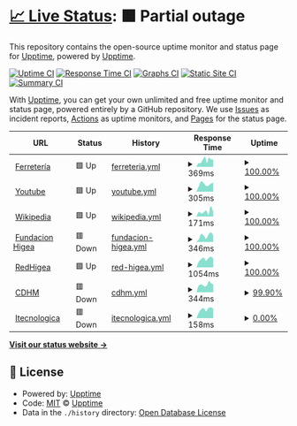 # [📈 Live Status](https://demo.upptime.js.org): <!--live status--> **🟧 Partial outage**

This repository contains the open-source uptime monitor and status page for [Upptime](https://upptime.js.org), powered by [Upptime](https://github.com/upptime/upptime).

[![Uptime CI](https://github.com/frpalmap/upptimesipeca/workflows/Uptime%20CI/badge.svg)](https://github.com/frpalmap/upptimesipeca/actions?query=workflow%3A%22Uptime+CI%22)
[![Response Time CI](https://github.com/frpalmap/upptimesipeca/workflows/Response%20Time%20CI/badge.svg)](https://github.com/frpalmap/upptimesipeca/actions?query=workflow%3A%22Response+Time+CI%22)
[![Graphs CI](https://github.com/frpalmap/upptimesipeca/workflows/Graphs%20CI/badge.svg)](https://github.com/frpalmap/upptimesipeca/actions?query=workflow%3A%22Graphs+CI%22)
[![Static Site CI](https://github.com/frpalmap/upptimesipeca/workflows/Static%20Site%20CI/badge.svg)](https://github.com/frpalmap/upptimesipeca/actions?query=workflow%3A%22Static+Site+CI%22)
[![Summary CI](https://github.com/frpalmap/upptimesipeca/workflows/Summary%20CI/badge.svg)](https://github.com/frpalmap/upptimesipeca/actions?query=workflow%3A%22Summary+CI%22)

With [Upptime](https://upptime.js.org), you can get your own unlimited and free uptime monitor and status page, powered entirely by a GitHub repository. We use [Issues](https://github.com/upptime/upptime/issues) as incident reports, [Actions](https://github.com/frpalmap/upptimesipeca/actions) as uptime monitors, and [Pages](https://demo.upptime.js.org) for the status page.

<!--start: status pages-->
<!-- This summary is generated by Upptime (https://github.com/upptime/upptime) -->
<!-- Do not edit this manually, your changes will be overwritten -->
<!-- prettier-ignore -->
| URL | Status | History | Response Time | Uptime |
| --- | ------ | ------- | ------------- | ------ |
| <img alt="" src="https://favicons.githubusercontent.com/null" height="13"> [Ferretería](www.ferreteriaportuguesa.com) | 🟩 Up | [ferreteria.yml](https://github.com/frpalmap/uptimesipeca/commits/HEAD/history/ferreteria.yml) | <details><summary><img alt="Response time graph" src="./graphs/ferreteria/response-time-week.png" height="20"> 369ms</summary><br><a href="https://frpalmap.github.io/uptimesipeca/history/ferreteria"><img alt="Response time 584" src="https://img.shields.io/endpoint?url=https%3A%2F%2Fraw.githubusercontent.com%2Ffrpalmap%2Fuptimesipeca%2FHEAD%2Fapi%2Fferreteria%2Fresponse-time.json"></a><br><a href="https://frpalmap.github.io/uptimesipeca/history/ferreteria"><img alt="24-hour response time 385" src="https://img.shields.io/endpoint?url=https%3A%2F%2Fraw.githubusercontent.com%2Ffrpalmap%2Fuptimesipeca%2FHEAD%2Fapi%2Fferreteria%2Fresponse-time-day.json"></a><br><a href="https://frpalmap.github.io/uptimesipeca/history/ferreteria"><img alt="7-day response time 369" src="https://img.shields.io/endpoint?url=https%3A%2F%2Fraw.githubusercontent.com%2Ffrpalmap%2Fuptimesipeca%2FHEAD%2Fapi%2Fferreteria%2Fresponse-time-week.json"></a><br><a href="https://frpalmap.github.io/uptimesipeca/history/ferreteria"><img alt="30-day response time 1035" src="https://img.shields.io/endpoint?url=https%3A%2F%2Fraw.githubusercontent.com%2Ffrpalmap%2Fuptimesipeca%2FHEAD%2Fapi%2Fferreteria%2Fresponse-time-month.json"></a><br><a href="https://frpalmap.github.io/uptimesipeca/history/ferreteria"><img alt="1-year response time 584" src="https://img.shields.io/endpoint?url=https%3A%2F%2Fraw.githubusercontent.com%2Ffrpalmap%2Fuptimesipeca%2FHEAD%2Fapi%2Fferreteria%2Fresponse-time-year.json"></a></details> | <details><summary><a href="https://frpalmap.github.io/uptimesipeca/history/ferreteria">100.00%</a></summary><a href="https://frpalmap.github.io/uptimesipeca/history/ferreteria"><img alt="All-time uptime 97.46%" src="https://img.shields.io/endpoint?url=https%3A%2F%2Fraw.githubusercontent.com%2Ffrpalmap%2Fuptimesipeca%2FHEAD%2Fapi%2Fferreteria%2Fuptime.json"></a><br><a href="https://frpalmap.github.io/uptimesipeca/history/ferreteria"><img alt="24-hour uptime 100.00%" src="https://img.shields.io/endpoint?url=https%3A%2F%2Fraw.githubusercontent.com%2Ffrpalmap%2Fuptimesipeca%2FHEAD%2Fapi%2Fferreteria%2Fuptime-day.json"></a><br><a href="https://frpalmap.github.io/uptimesipeca/history/ferreteria"><img alt="7-day uptime 100.00%" src="https://img.shields.io/endpoint?url=https%3A%2F%2Fraw.githubusercontent.com%2Ffrpalmap%2Fuptimesipeca%2FHEAD%2Fapi%2Fferreteria%2Fuptime-week.json"></a><br><a href="https://frpalmap.github.io/uptimesipeca/history/ferreteria"><img alt="30-day uptime 97.38%" src="https://img.shields.io/endpoint?url=https%3A%2F%2Fraw.githubusercontent.com%2Ffrpalmap%2Fuptimesipeca%2FHEAD%2Fapi%2Fferreteria%2Fuptime-month.json"></a><br><a href="https://frpalmap.github.io/uptimesipeca/history/ferreteria"><img alt="1-year uptime 97.46%" src="https://img.shields.io/endpoint?url=https%3A%2F%2Fraw.githubusercontent.com%2Ffrpalmap%2Fuptimesipeca%2FHEAD%2Fapi%2Fferreteria%2Fuptime-year.json"></a></details>
| <img alt="" src="https://favicons.githubusercontent.com/null" height="13"> [Youtube](www.youtube.com) | 🟩 Up | [youtube.yml](https://github.com/frpalmap/uptimesipeca/commits/HEAD/history/youtube.yml) | <details><summary><img alt="Response time graph" src="./graphs/youtube/response-time-week.png" height="20"> 305ms</summary><br><a href="https://frpalmap.github.io/uptimesipeca/history/youtube"><img alt="Response time 326" src="https://img.shields.io/endpoint?url=https%3A%2F%2Fraw.githubusercontent.com%2Ffrpalmap%2Fuptimesipeca%2FHEAD%2Fapi%2Fyoutube%2Fresponse-time.json"></a><br><a href="https://frpalmap.github.io/uptimesipeca/history/youtube"><img alt="24-hour response time 361" src="https://img.shields.io/endpoint?url=https%3A%2F%2Fraw.githubusercontent.com%2Ffrpalmap%2Fuptimesipeca%2FHEAD%2Fapi%2Fyoutube%2Fresponse-time-day.json"></a><br><a href="https://frpalmap.github.io/uptimesipeca/history/youtube"><img alt="7-day response time 305" src="https://img.shields.io/endpoint?url=https%3A%2F%2Fraw.githubusercontent.com%2Ffrpalmap%2Fuptimesipeca%2FHEAD%2Fapi%2Fyoutube%2Fresponse-time-week.json"></a><br><a href="https://frpalmap.github.io/uptimesipeca/history/youtube"><img alt="30-day response time 326" src="https://img.shields.io/endpoint?url=https%3A%2F%2Fraw.githubusercontent.com%2Ffrpalmap%2Fuptimesipeca%2FHEAD%2Fapi%2Fyoutube%2Fresponse-time-month.json"></a><br><a href="https://frpalmap.github.io/uptimesipeca/history/youtube"><img alt="1-year response time 326" src="https://img.shields.io/endpoint?url=https%3A%2F%2Fraw.githubusercontent.com%2Ffrpalmap%2Fuptimesipeca%2FHEAD%2Fapi%2Fyoutube%2Fresponse-time-year.json"></a></details> | <details><summary><a href="https://frpalmap.github.io/uptimesipeca/history/youtube">100.00%</a></summary><a href="https://frpalmap.github.io/uptimesipeca/history/youtube"><img alt="All-time uptime 100.00%" src="https://img.shields.io/endpoint?url=https%3A%2F%2Fraw.githubusercontent.com%2Ffrpalmap%2Fuptimesipeca%2FHEAD%2Fapi%2Fyoutube%2Fuptime.json"></a><br><a href="https://frpalmap.github.io/uptimesipeca/history/youtube"><img alt="24-hour uptime 100.00%" src="https://img.shields.io/endpoint?url=https%3A%2F%2Fraw.githubusercontent.com%2Ffrpalmap%2Fuptimesipeca%2FHEAD%2Fapi%2Fyoutube%2Fuptime-day.json"></a><br><a href="https://frpalmap.github.io/uptimesipeca/history/youtube"><img alt="7-day uptime 100.00%" src="https://img.shields.io/endpoint?url=https%3A%2F%2Fraw.githubusercontent.com%2Ffrpalmap%2Fuptimesipeca%2FHEAD%2Fapi%2Fyoutube%2Fuptime-week.json"></a><br><a href="https://frpalmap.github.io/uptimesipeca/history/youtube"><img alt="30-day uptime 100.00%" src="https://img.shields.io/endpoint?url=https%3A%2F%2Fraw.githubusercontent.com%2Ffrpalmap%2Fuptimesipeca%2FHEAD%2Fapi%2Fyoutube%2Fuptime-month.json"></a><br><a href="https://frpalmap.github.io/uptimesipeca/history/youtube"><img alt="1-year uptime 100.00%" src="https://img.shields.io/endpoint?url=https%3A%2F%2Fraw.githubusercontent.com%2Ffrpalmap%2Fuptimesipeca%2FHEAD%2Fapi%2Fyoutube%2Fuptime-year.json"></a></details>
| <img alt="" src="https://favicons.githubusercontent.com/en.wikipedia.org" height="13"> [Wikipedia](https://en.wikipedia.org) | 🟩 Up | [wikipedia.yml](https://github.com/frpalmap/uptimesipeca/commits/HEAD/history/wikipedia.yml) | <details><summary><img alt="Response time graph" src="./graphs/wikipedia/response-time-week.png" height="20"> 171ms</summary><br><a href="https://frpalmap.github.io/uptimesipeca/history/wikipedia"><img alt="Response time 193" src="https://img.shields.io/endpoint?url=https%3A%2F%2Fraw.githubusercontent.com%2Ffrpalmap%2Fuptimesipeca%2FHEAD%2Fapi%2Fwikipedia%2Fresponse-time.json"></a><br><a href="https://frpalmap.github.io/uptimesipeca/history/wikipedia"><img alt="24-hour response time 158" src="https://img.shields.io/endpoint?url=https%3A%2F%2Fraw.githubusercontent.com%2Ffrpalmap%2Fuptimesipeca%2FHEAD%2Fapi%2Fwikipedia%2Fresponse-time-day.json"></a><br><a href="https://frpalmap.github.io/uptimesipeca/history/wikipedia"><img alt="7-day response time 171" src="https://img.shields.io/endpoint?url=https%3A%2F%2Fraw.githubusercontent.com%2Ffrpalmap%2Fuptimesipeca%2FHEAD%2Fapi%2Fwikipedia%2Fresponse-time-week.json"></a><br><a href="https://frpalmap.github.io/uptimesipeca/history/wikipedia"><img alt="30-day response time 178" src="https://img.shields.io/endpoint?url=https%3A%2F%2Fraw.githubusercontent.com%2Ffrpalmap%2Fuptimesipeca%2FHEAD%2Fapi%2Fwikipedia%2Fresponse-time-month.json"></a><br><a href="https://frpalmap.github.io/uptimesipeca/history/wikipedia"><img alt="1-year response time 193" src="https://img.shields.io/endpoint?url=https%3A%2F%2Fraw.githubusercontent.com%2Ffrpalmap%2Fuptimesipeca%2FHEAD%2Fapi%2Fwikipedia%2Fresponse-time-year.json"></a></details> | <details><summary><a href="https://frpalmap.github.io/uptimesipeca/history/wikipedia">100.00%</a></summary><a href="https://frpalmap.github.io/uptimesipeca/history/wikipedia"><img alt="All-time uptime 100.00%" src="https://img.shields.io/endpoint?url=https%3A%2F%2Fraw.githubusercontent.com%2Ffrpalmap%2Fuptimesipeca%2FHEAD%2Fapi%2Fwikipedia%2Fuptime.json"></a><br><a href="https://frpalmap.github.io/uptimesipeca/history/wikipedia"><img alt="24-hour uptime 100.00%" src="https://img.shields.io/endpoint?url=https%3A%2F%2Fraw.githubusercontent.com%2Ffrpalmap%2Fuptimesipeca%2FHEAD%2Fapi%2Fwikipedia%2Fuptime-day.json"></a><br><a href="https://frpalmap.github.io/uptimesipeca/history/wikipedia"><img alt="7-day uptime 100.00%" src="https://img.shields.io/endpoint?url=https%3A%2F%2Fraw.githubusercontent.com%2Ffrpalmap%2Fuptimesipeca%2FHEAD%2Fapi%2Fwikipedia%2Fuptime-week.json"></a><br><a href="https://frpalmap.github.io/uptimesipeca/history/wikipedia"><img alt="30-day uptime 99.96%" src="https://img.shields.io/endpoint?url=https%3A%2F%2Fraw.githubusercontent.com%2Ffrpalmap%2Fuptimesipeca%2FHEAD%2Fapi%2Fwikipedia%2Fuptime-month.json"></a><br><a href="https://frpalmap.github.io/uptimesipeca/history/wikipedia"><img alt="1-year uptime 100.00%" src="https://img.shields.io/endpoint?url=https%3A%2F%2Fraw.githubusercontent.com%2Ffrpalmap%2Fuptimesipeca%2FHEAD%2Fapi%2Fwikipedia%2Fuptime-year.json"></a></details>
| <img alt="" src="https://favicons.githubusercontent.com/null" height="13"> [Fundacion Higea](www.fundacionhigea.org) | 🟥 Down | [fundacion-higea.yml](https://github.com/frpalmap/uptimesipeca/commits/HEAD/history/fundacion-higea.yml) | <details><summary><img alt="Response time graph" src="./graphs/fundacion-higea/response-time-week.png" height="20"> 346ms</summary><br><a href="https://frpalmap.github.io/uptimesipeca/history/fundacion-higea"><img alt="Response time 337" src="https://img.shields.io/endpoint?url=https%3A%2F%2Fraw.githubusercontent.com%2Ffrpalmap%2Fuptimesipeca%2FHEAD%2Fapi%2Ffundacion-higea%2Fresponse-time.json"></a><br><a href="https://frpalmap.github.io/uptimesipeca/history/fundacion-higea"><img alt="24-hour response time 405" src="https://img.shields.io/endpoint?url=https%3A%2F%2Fraw.githubusercontent.com%2Ffrpalmap%2Fuptimesipeca%2FHEAD%2Fapi%2Ffundacion-higea%2Fresponse-time-day.json"></a><br><a href="https://frpalmap.github.io/uptimesipeca/history/fundacion-higea"><img alt="7-day response time 346" src="https://img.shields.io/endpoint?url=https%3A%2F%2Fraw.githubusercontent.com%2Ffrpalmap%2Fuptimesipeca%2FHEAD%2Fapi%2Ffundacion-higea%2Fresponse-time-week.json"></a><br><a href="https://frpalmap.github.io/uptimesipeca/history/fundacion-higea"><img alt="30-day response time 323" src="https://img.shields.io/endpoint?url=https%3A%2F%2Fraw.githubusercontent.com%2Ffrpalmap%2Fuptimesipeca%2FHEAD%2Fapi%2Ffundacion-higea%2Fresponse-time-month.json"></a><br><a href="https://frpalmap.github.io/uptimesipeca/history/fundacion-higea"><img alt="1-year response time 337" src="https://img.shields.io/endpoint?url=https%3A%2F%2Fraw.githubusercontent.com%2Ffrpalmap%2Fuptimesipeca%2FHEAD%2Fapi%2Ffundacion-higea%2Fresponse-time-year.json"></a></details> | <details><summary><a href="https://frpalmap.github.io/uptimesipeca/history/fundacion-higea">100.00%</a></summary><a href="https://frpalmap.github.io/uptimesipeca/history/fundacion-higea"><img alt="All-time uptime 98.03%" src="https://img.shields.io/endpoint?url=https%3A%2F%2Fraw.githubusercontent.com%2Ffrpalmap%2Fuptimesipeca%2FHEAD%2Fapi%2Ffundacion-higea%2Fuptime.json"></a><br><a href="https://frpalmap.github.io/uptimesipeca/history/fundacion-higea"><img alt="24-hour uptime 99.99%" src="https://img.shields.io/endpoint?url=https%3A%2F%2Fraw.githubusercontent.com%2Ffrpalmap%2Fuptimesipeca%2FHEAD%2Fapi%2Ffundacion-higea%2Fuptime-day.json"></a><br><a href="https://frpalmap.github.io/uptimesipeca/history/fundacion-higea"><img alt="7-day uptime 100.00%" src="https://img.shields.io/endpoint?url=https%3A%2F%2Fraw.githubusercontent.com%2Ffrpalmap%2Fuptimesipeca%2FHEAD%2Fapi%2Ffundacion-higea%2Fuptime-week.json"></a><br><a href="https://frpalmap.github.io/uptimesipeca/history/fundacion-higea"><img alt="30-day uptime 98.01%" src="https://img.shields.io/endpoint?url=https%3A%2F%2Fraw.githubusercontent.com%2Ffrpalmap%2Fuptimesipeca%2FHEAD%2Fapi%2Ffundacion-higea%2Fuptime-month.json"></a><br><a href="https://frpalmap.github.io/uptimesipeca/history/fundacion-higea"><img alt="1-year uptime 98.03%" src="https://img.shields.io/endpoint?url=https%3A%2F%2Fraw.githubusercontent.com%2Ffrpalmap%2Fuptimesipeca%2FHEAD%2Fapi%2Ffundacion-higea%2Fuptime-year.json"></a></details>
| <img alt="" src="https://favicons.githubusercontent.com/null" height="13"> [RedHigea](www.redhigea.com) | 🟩 Up | [red-higea.yml](https://github.com/frpalmap/uptimesipeca/commits/HEAD/history/red-higea.yml) | <details><summary><img alt="Response time graph" src="./graphs/red-higea/response-time-week.png" height="20"> 1054ms</summary><br><a href="https://frpalmap.github.io/uptimesipeca/history/red-higea"><img alt="Response time 1115" src="https://img.shields.io/endpoint?url=https%3A%2F%2Fraw.githubusercontent.com%2Ffrpalmap%2Fuptimesipeca%2FHEAD%2Fapi%2Fred-higea%2Fresponse-time.json"></a><br><a href="https://frpalmap.github.io/uptimesipeca/history/red-higea"><img alt="24-hour response time 1130" src="https://img.shields.io/endpoint?url=https%3A%2F%2Fraw.githubusercontent.com%2Ffrpalmap%2Fuptimesipeca%2FHEAD%2Fapi%2Fred-higea%2Fresponse-time-day.json"></a><br><a href="https://frpalmap.github.io/uptimesipeca/history/red-higea"><img alt="7-day response time 1054" src="https://img.shields.io/endpoint?url=https%3A%2F%2Fraw.githubusercontent.com%2Ffrpalmap%2Fuptimesipeca%2FHEAD%2Fapi%2Fred-higea%2Fresponse-time-week.json"></a><br><a href="https://frpalmap.github.io/uptimesipeca/history/red-higea"><img alt="30-day response time 935" src="https://img.shields.io/endpoint?url=https%3A%2F%2Fraw.githubusercontent.com%2Ffrpalmap%2Fuptimesipeca%2FHEAD%2Fapi%2Fred-higea%2Fresponse-time-month.json"></a><br><a href="https://frpalmap.github.io/uptimesipeca/history/red-higea"><img alt="1-year response time 1115" src="https://img.shields.io/endpoint?url=https%3A%2F%2Fraw.githubusercontent.com%2Ffrpalmap%2Fuptimesipeca%2FHEAD%2Fapi%2Fred-higea%2Fresponse-time-year.json"></a></details> | <details><summary><a href="https://frpalmap.github.io/uptimesipeca/history/red-higea">100.00%</a></summary><a href="https://frpalmap.github.io/uptimesipeca/history/red-higea"><img alt="All-time uptime 99.95%" src="https://img.shields.io/endpoint?url=https%3A%2F%2Fraw.githubusercontent.com%2Ffrpalmap%2Fuptimesipeca%2FHEAD%2Fapi%2Fred-higea%2Fuptime.json"></a><br><a href="https://frpalmap.github.io/uptimesipeca/history/red-higea"><img alt="24-hour uptime 100.00%" src="https://img.shields.io/endpoint?url=https%3A%2F%2Fraw.githubusercontent.com%2Ffrpalmap%2Fuptimesipeca%2FHEAD%2Fapi%2Fred-higea%2Fuptime-day.json"></a><br><a href="https://frpalmap.github.io/uptimesipeca/history/red-higea"><img alt="7-day uptime 100.00%" src="https://img.shields.io/endpoint?url=https%3A%2F%2Fraw.githubusercontent.com%2Ffrpalmap%2Fuptimesipeca%2FHEAD%2Fapi%2Fred-higea%2Fuptime-week.json"></a><br><a href="https://frpalmap.github.io/uptimesipeca/history/red-higea"><img alt="30-day uptime 99.93%" src="https://img.shields.io/endpoint?url=https%3A%2F%2Fraw.githubusercontent.com%2Ffrpalmap%2Fuptimesipeca%2FHEAD%2Fapi%2Fred-higea%2Fuptime-month.json"></a><br><a href="https://frpalmap.github.io/uptimesipeca/history/red-higea"><img alt="1-year uptime 99.95%" src="https://img.shields.io/endpoint?url=https%3A%2F%2Fraw.githubusercontent.com%2Ffrpalmap%2Fuptimesipeca%2FHEAD%2Fapi%2Fred-higea%2Fuptime-year.json"></a></details>
| <img alt="" src="https://favicons.githubusercontent.com/null" height="13"> [CDHM](www.centrodiagnosticohigea.com) | 🟥 Down | [cdhm.yml](https://github.com/frpalmap/uptimesipeca/commits/HEAD/history/cdhm.yml) | <details><summary><img alt="Response time graph" src="./graphs/cdhm/response-time-week.png" height="20"> 344ms</summary><br><a href="https://frpalmap.github.io/uptimesipeca/history/cdhm"><img alt="Response time 907" src="https://img.shields.io/endpoint?url=https%3A%2F%2Fraw.githubusercontent.com%2Ffrpalmap%2Fuptimesipeca%2FHEAD%2Fapi%2Fcdhm%2Fresponse-time.json"></a><br><a href="https://frpalmap.github.io/uptimesipeca/history/cdhm"><img alt="24-hour response time 359" src="https://img.shields.io/endpoint?url=https%3A%2F%2Fraw.githubusercontent.com%2Ffrpalmap%2Fuptimesipeca%2FHEAD%2Fapi%2Fcdhm%2Fresponse-time-day.json"></a><br><a href="https://frpalmap.github.io/uptimesipeca/history/cdhm"><img alt="7-day response time 344" src="https://img.shields.io/endpoint?url=https%3A%2F%2Fraw.githubusercontent.com%2Ffrpalmap%2Fuptimesipeca%2FHEAD%2Fapi%2Fcdhm%2Fresponse-time-week.json"></a><br><a href="https://frpalmap.github.io/uptimesipeca/history/cdhm"><img alt="30-day response time 701" src="https://img.shields.io/endpoint?url=https%3A%2F%2Fraw.githubusercontent.com%2Ffrpalmap%2Fuptimesipeca%2FHEAD%2Fapi%2Fcdhm%2Fresponse-time-month.json"></a><br><a href="https://frpalmap.github.io/uptimesipeca/history/cdhm"><img alt="1-year response time 907" src="https://img.shields.io/endpoint?url=https%3A%2F%2Fraw.githubusercontent.com%2Ffrpalmap%2Fuptimesipeca%2FHEAD%2Fapi%2Fcdhm%2Fresponse-time-year.json"></a></details> | <details><summary><a href="https://frpalmap.github.io/uptimesipeca/history/cdhm">99.90%</a></summary><a href="https://frpalmap.github.io/uptimesipeca/history/cdhm"><img alt="All-time uptime 98.24%" src="https://img.shields.io/endpoint?url=https%3A%2F%2Fraw.githubusercontent.com%2Ffrpalmap%2Fuptimesipeca%2FHEAD%2Fapi%2Fcdhm%2Fuptime.json"></a><br><a href="https://frpalmap.github.io/uptimesipeca/history/cdhm"><img alt="24-hour uptime 99.27%" src="https://img.shields.io/endpoint?url=https%3A%2F%2Fraw.githubusercontent.com%2Ffrpalmap%2Fuptimesipeca%2FHEAD%2Fapi%2Fcdhm%2Fuptime-day.json"></a><br><a href="https://frpalmap.github.io/uptimesipeca/history/cdhm"><img alt="7-day uptime 99.90%" src="https://img.shields.io/endpoint?url=https%3A%2F%2Fraw.githubusercontent.com%2Ffrpalmap%2Fuptimesipeca%2FHEAD%2Fapi%2Fcdhm%2Fuptime-week.json"></a><br><a href="https://frpalmap.github.io/uptimesipeca/history/cdhm"><img alt="30-day uptime 98.42%" src="https://img.shields.io/endpoint?url=https%3A%2F%2Fraw.githubusercontent.com%2Ffrpalmap%2Fuptimesipeca%2FHEAD%2Fapi%2Fcdhm%2Fuptime-month.json"></a><br><a href="https://frpalmap.github.io/uptimesipeca/history/cdhm"><img alt="1-year uptime 98.24%" src="https://img.shields.io/endpoint?url=https%3A%2F%2Fraw.githubusercontent.com%2Ffrpalmap%2Fuptimesipeca%2FHEAD%2Fapi%2Fcdhm%2Fuptime-year.json"></a></details>
| <img alt="" src="https://favicons.githubusercontent.com/null" height="13"> [Itecnologica](www.itecnologica.com) | 🟥 Down | [itecnologica.yml](https://github.com/frpalmap/uptimesipeca/commits/HEAD/history/itecnologica.yml) | <details><summary><img alt="Response time graph" src="./graphs/itecnologica/response-time-week.png" height="20"> 158ms</summary><br><a href="https://frpalmap.github.io/uptimesipeca/history/itecnologica"><img alt="Response time 222" src="https://img.shields.io/endpoint?url=https%3A%2F%2Fraw.githubusercontent.com%2Ffrpalmap%2Fuptimesipeca%2FHEAD%2Fapi%2Fitecnologica%2Fresponse-time.json"></a><br><a href="https://frpalmap.github.io/uptimesipeca/history/itecnologica"><img alt="24-hour response time 173" src="https://img.shields.io/endpoint?url=https%3A%2F%2Fraw.githubusercontent.com%2Ffrpalmap%2Fuptimesipeca%2FHEAD%2Fapi%2Fitecnologica%2Fresponse-time-day.json"></a><br><a href="https://frpalmap.github.io/uptimesipeca/history/itecnologica"><img alt="7-day response time 158" src="https://img.shields.io/endpoint?url=https%3A%2F%2Fraw.githubusercontent.com%2Ffrpalmap%2Fuptimesipeca%2FHEAD%2Fapi%2Fitecnologica%2Fresponse-time-week.json"></a><br><a href="https://frpalmap.github.io/uptimesipeca/history/itecnologica"><img alt="30-day response time 135" src="https://img.shields.io/endpoint?url=https%3A%2F%2Fraw.githubusercontent.com%2Ffrpalmap%2Fuptimesipeca%2FHEAD%2Fapi%2Fitecnologica%2Fresponse-time-month.json"></a><br><a href="https://frpalmap.github.io/uptimesipeca/history/itecnologica"><img alt="1-year response time 222" src="https://img.shields.io/endpoint?url=https%3A%2F%2Fraw.githubusercontent.com%2Ffrpalmap%2Fuptimesipeca%2FHEAD%2Fapi%2Fitecnologica%2Fresponse-time-year.json"></a></details> | <details><summary><a href="https://frpalmap.github.io/uptimesipeca/history/itecnologica">0.00%</a></summary><a href="https://frpalmap.github.io/uptimesipeca/history/itecnologica"><img alt="All-time uptime 31.91%" src="https://img.shields.io/endpoint?url=https%3A%2F%2Fraw.githubusercontent.com%2Ffrpalmap%2Fuptimesipeca%2FHEAD%2Fapi%2Fitecnologica%2Fuptime.json"></a><br><a href="https://frpalmap.github.io/uptimesipeca/history/itecnologica"><img alt="24-hour uptime 0.00%" src="https://img.shields.io/endpoint?url=https%3A%2F%2Fraw.githubusercontent.com%2Ffrpalmap%2Fuptimesipeca%2FHEAD%2Fapi%2Fitecnologica%2Fuptime-day.json"></a><br><a href="https://frpalmap.github.io/uptimesipeca/history/itecnologica"><img alt="7-day uptime 0.00%" src="https://img.shields.io/endpoint?url=https%3A%2F%2Fraw.githubusercontent.com%2Ffrpalmap%2Fuptimesipeca%2FHEAD%2Fapi%2Fitecnologica%2Fuptime-week.json"></a><br><a href="https://frpalmap.github.io/uptimesipeca/history/itecnologica"><img alt="30-day uptime 0.00%" src="https://img.shields.io/endpoint?url=https%3A%2F%2Fraw.githubusercontent.com%2Ffrpalmap%2Fuptimesipeca%2FHEAD%2Fapi%2Fitecnologica%2Fuptime-month.json"></a><br><a href="https://frpalmap.github.io/uptimesipeca/history/itecnologica"><img alt="1-year uptime 31.91%" src="https://img.shields.io/endpoint?url=https%3A%2F%2Fraw.githubusercontent.com%2Ffrpalmap%2Fuptimesipeca%2FHEAD%2Fapi%2Fitecnologica%2Fuptime-year.json"></a></details>

<!--end: status pages-->

[**Visit our status website →**](https://demo.upptime.js.org)

## 📄 License

- Powered by: [Upptime](https://github.com/upptime/upptime)
- Code: [MIT](./LICENSE) © [Upptime](https://upptime.js.org)
- Data in the `./history` directory: [Open Database License](https://opendatacommons.org/licenses/odbl/1-0/)
